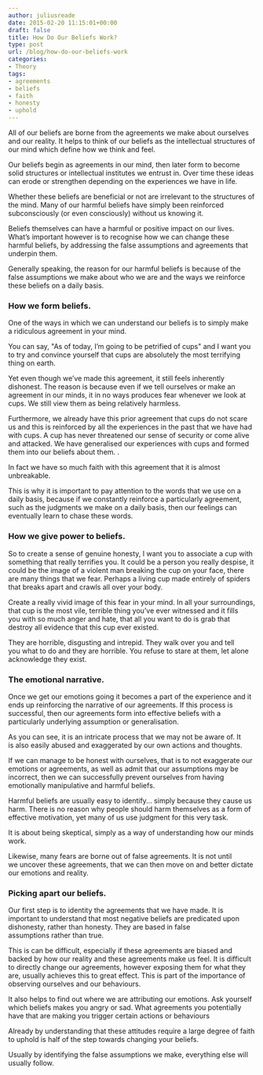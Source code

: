 ```yaml
---
author: juliusreade
date: 2015-02-20 11:15:01+00:00
draft: false
title: How Do Our Beliefs Work?
type: post
url: /blog/how-do-our-beliefs-work
categories:
- Theory
tags:
- agreements
- beliefs
- faith
- honesty
- uphold
---
```


All of our beliefs are borne from the agreements we make about ourselves and our reality. It helps to think of our beliefs as the intellectual structures of our mind which define how we think and feel.

Our beliefs begin as agreements in our mind, then later form to become solid structures or intellectual institutes we entrust in. Over time these ideas can erode or strengthen depending on the experiences we have in life.

Whether these beliefs are beneficial or not are irrelevant to the structures of the mind. Many of our harmful beliefs have simply been reinforced subconsciously (or even consciously) without us knowing it.

<!-- more -->

Beliefs themselves can have a harmful or positive impact on our lives. What’s important however is to recognise how we can change these harmful beliefs, by addressing the false assumptions and agreements that underpin them.

Generally speaking, the reason for our harmful beliefs is because of the false assumptions we make about who we are and the ways we reinforce these beliefs on a daily basis.


### How we form beliefs.


One of the ways in which we can understand our beliefs is to simply make a ridiculous agreement in your mind.

You can say, "As of today, I’m going to be petrified of cups" and I want you to try and convince yourself that cups are absolutely the most terrifying thing on earth.

Yet even though we’ve made this agreement, it still feels inherently dishonest. The reason is because even if we tell ourselves or make an agreement in our minds, it in no ways produces fear whenever we look at cups. We still view them as being relatively harmless.

Furthermore, we already have this prior agreement that cups do not scare us and this is reinforced by all the experiences in the past that we have had with cups. A cup has never threatened our sense of security or come alive and attacked. We have generalised our experiences with cups and formed them into our beliefs about them. .

In fact we have so much faith with this agreement that it is almost unbreakable.

This is why it is important to pay attention to the words that we use on a daily basis, because if we constantly reinforce a particularly agreement, such as the judgments we make on a daily basis, then our feelings can eventually learn to chase these words.


### How we give power to beliefs.


So to create a sense of genuine honesty, I want you to associate a cup with something that really terrifies you. It could be a person you really despise, it could be the image of a violent man breaking the cup on your face, there are many things that we fear. Perhaps a living cup made entirely of spiders that breaks apart and crawls all over your body.

Create a really vivid image of this fear in your mind. In all your surroundings, that cup is the most vile, terrible thing you’ve ever witnessed and it fills you with so much anger and hate, that all you want to do is grab that destroy all evidence that this cup ever existed.

They are horrible, disgusting and intrepid. They walk over you and tell you what to do and they are horrible. You refuse to stare at them, let alone acknowledge they exist.


### The emotional narrative.


Once we get our emotions going it becomes a part of the experience and it ends up reinforcing the narrative of our agreements. If this process is successful, then our agreements form into effective beliefs with a particularly underlying assumption or generalisation.

As you can see, it is an intricate process that we may not be aware of. It is also easily abused and exaggerated by our own actions and thoughts.

If we can manage to be honest with ourselves, that is to not exaggerate our emotions or agreements, as well as admit that our assumptions may be incorrect, then we can successfully prevent ourselves from having emotionally manipulative and harmful beliefs.

Harmful beliefs are usually easy to identify... simply because they cause us harm. There is no reason why people should harm themselves as a form of effective motivation, yet many of us use judgment for this very task.

It is about being skeptical, simply as a way of understanding how our minds work.

Likewise, many fears are borne out of false agreements. It is not until we uncover these agreements, that we can then move on and better dictate our emotions and reality.


### Picking apart our beliefs.


Our first step is to identity the agreements that we have made. It is important to understand that most negative beliefs are predicated upon dishonesty, rather than honesty. They are based in false assumptions rather than true.

This is can be difficult, especially if these agreements are biased and backed by how our reality and these agreements make us feel. It is difficult to directly change our agreements, however exposing them for what they are, usually achieves this to great effect. This is part of the importance of observing ourselves and our behaviours.

It also helps to find out where we are attributing our emotions. Ask yourself which beliefs makes you angry or sad. What agreements you potentially have that are making you trigger certain actions or behaviours

Already by understanding that these attitudes require a large degree of faith to uphold is half of the step towards changing your beliefs.

Usually by identifying the false assumptions we make, everything else will usually follow.
